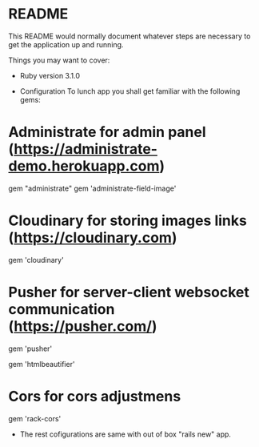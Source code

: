 # README

This README would normally document whatever steps are necessary to get the
application up and running.

Things you may want to cover:

- Ruby version
  3.1.0

- Configuration
  To lunch app you shall get familiar with the following gems:

# Administrate for admin panel (https://administrate-demo.herokuapp.com)

gem "administrate"
gem 'administrate-field-image'

# Cloudinary for storing images links (https://cloudinary.com)

gem 'cloudinary'

# Pusher for server-client websocket communication (https://pusher.com/)

gem 'pusher'

gem 'htmlbeautifier'

# Cors for cors adjustmens

gem 'rack-cors'

- The rest cofigurations are same with out of box "rails new" app.
